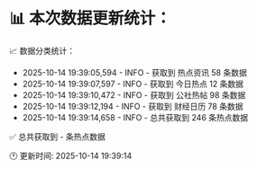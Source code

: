 📊 本次数据更新统计：
==========================

📈 数据分类统计：
- 2025-10-14 19:39:05,594 - INFO - 获取到 热点资讯 58 条数据
- 2025-10-14 19:39:07,597 - INFO - 获取到 今日热点 12 条数据
- 2025-10-14 19:39:10,472 - INFO - 获取到 公社热帖 98 条数据
- 2025-10-14 19:39:12,194 - INFO - 获取到 财经日历 78 条数据
- 2025-10-14 19:39:14,658 - INFO - 总共获取到 246 条热点数据

✅ 总共获取到 - 条热点数据

🕐 更新时间: 2025-10-14 19:39:14
